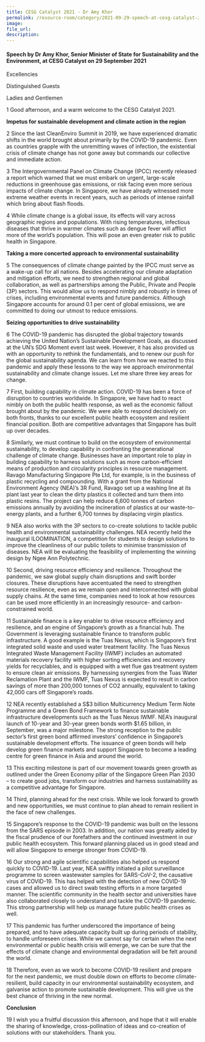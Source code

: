 ```yaml
---  
title: CESG Catalyst 2021 - Dr Amy Khor  
permalink: /resource-room/category/2021-09-29-speech-at-cesg-catalyst-2021/  
image:  
file_url:  
description:  
---  
```


#### Speech by Dr Amy Khor, Senior Minister of State for Sustainability and the Environment, at CESG Catalyst on 29 September 2021  

Excellencies 

Distinguished Guests

Ladies and Gentlemen

1 Good afternoon, and a warm welcome to the CESG Catalyst 2021. 

**Impetus for sustainable development and climate action in the region**

2 Since the last CleanEnviro Summit in 2019, we have experienced dramatic shifts in the world brought about primarily by the COVID-19 pandemic. Even as countries grapple with the unremitting waves of infection, the existential crisis of climate change has not gone away but commands our collective and immediate action.

3 The Intergovernmental Panel on Climate Change (IPCC) recently released a report which warned that we must embark on urgent, large-scale reductions in greenhouse gas emissions, or risk facing even more serious impacts of climate change. In Singapore, we have already witnessed more extreme weather events in recent years, such as periods of intense rainfall which bring about flash floods. 

4 While climate change is a global issue, its effects will vary across geographic regions and populations. With rising temperatures, infectious diseases that thrive in warmer climates such as dengue fever will afflict more of the world’s population. This will pose an even greater risk to public health in Singapore. 

**Taking a more concerted approach to environmental sustainability**

5 The consequences of climate change painted by the IPCC must serve as a wake-up call for all nations. Besides accelerating our climate adaptation and mitigation efforts, we need to strengthen regional and global collaboration, as well as partnerships among the Public, Private and People (3P) sectors. This would allow us to respond nimbly and robustly in times of crises, including environmental events and future pandemics. Although Singapore accounts for around 0.1 per cent of global emissions, we are committed to doing our utmost to reduce emissions. 

**Seizing opportunities to drive sustainability**

6 The COVID-19 pandemic has disrupted the global trajectory towards achieving the United Nation’s Sustainable Development Goals, as discussed at the UN’s SDG Moment event last week. However, it has also provided us with an opportunity to rethink the fundamentals, and to renew our push for the global sustainability agenda. We can learn from how we reacted to this pandemic and apply these lessons to the way we approach environmental sustainability and climate change issues. Let me share three key areas for change. 

7 First, building capability in climate action. COVID-19 has been a force of disruption to countries worldwide. In Singapore, we have had to react nimbly on both the public health response, as well as the economic fallout brought about by the pandemic. We were able to respond decisively on both fronts, thanks to our excellent public health ecosystem and resilient financial position. Both are competitive advantages that Singapore has built up over decades. 

8 Similarly, we must continue to build on the ecosystem of environmental sustainability, to develop capability in confronting the generational challenge of climate change. Businesses have an important role to play in building capability to harness solutions such as more carbon-efficient means of production and circularity principles in resource management. Ravago Manufacturing Singapore Pte Ltd, for example, is in the business of plastic recycling and compounding. With a grant from the National Environment Agency (NEA)’s 3R Fund, Ravago set up a washing line at its plant last year to clean the dirty plastics it collected and turn them into plastic resins. The project can help reduce 6,600 tonnes of carbon emissions annually by avoiding the incineration of plastics at our waste-to-energy plants, and a further 6,700 tonnes by displacing virgin plastics.

9 NEA also works with the 3P sectors to co-create solutions to tackle public health and environmental sustainability challenges. NEA recently held the inaugural ILOOMINATION, a competition for students to design solutions to improve the cleanliness of our public toilets to minimise transmission of diseases. NEA will be evaluating the feasibility of implementing the winning design by Ngee Ann Polytechnic. 

10 Second, driving resource efficiency and resilience. Throughout the pandemic, we saw global supply chain disruptions and swift border closures. These disruptions have accentuated the need to strengthen resource resilience, even as we remain open and interconnected with global supply chains. At the same time, companies need to look at how resources can be used more efficiently in an increasingly resource- and carbon-constrained world. 

11 Sustainable finance is a key enabler to drive resource efficiency and resilience, and an engine of Singapore’s growth as a financial hub. The Government is leveraging sustainable finance to transform public infrastructure. A good example is the Tuas Nexus, which is Singapore’s first integrated solid waste and used water treatment facility. The Tuas Nexus Integrated Waste Management Facility (IWMF) includes an automated materials recovery facility with higher sorting efficiencies and recovery yields for recyclables, and is equipped with a wet flue gas treatment system to ensure clean air emissions. By harnessing synergies from the Tuas Water Reclamation Plant and the IWMF, Tuas Nexus is expected to result in carbon savings of more than 200,000 tonnes of CO2 annually, equivalent to taking 42,000 cars off Singapore’s roads.

12 NEA recently established a S$3 billion Multicurrency Medium Term Note Programme and a Green Bond Framework to finance sustainable infrastructure developments such as the Tuas Nexus IWMF. NEA’s inaugural launch of 10-year and 30-year green bonds worth $1.65 billion, in September, was a major milestone. The strong reception to the public sector’s first green bond affirmed investors’ confidence in Singapore’s sustainable development efforts. The issuance of green bonds will help develop green finance markets and support Singapore to become a leading centre for green finance in Asia and around the world. 

13 This exciting milestone is part of our movement towards green growth as outlined under the Green Economy pillar of the Singapore Green Plan 2030 – to create good jobs, transform our industries and harness sustainability as a competitive advantage for Singapore. 

14 Third, planning ahead for the next crisis. While we look forward to growth and new opportunities, we must continue to plan ahead to remain resilient in the face of new challenges. 

15 Singapore’s response to the COVID-19 pandemic was built on the lessons from the SARS episode in 2003. In addition, our nation was greatly aided by the fiscal prudence of our forefathers and the continued investment in our public health ecosystem. This forward planning placed us in good stead and will allow Singapore to emerge stronger from COVID-19. 

16 Our strong and agile scientific capabilities also helped us respond quickly to COVID-19. Last year, NEA swiftly initiated a pilot surveillance programme to screen wastewater samples for SARS-CoV-2, the causative virus of COVID-19. This has helped with the detection of new COVID-19 cases and allowed us to direct swab testing efforts in a more targeted manner. The scientific community in the health sector and universities have also collaborated closely to understand and tackle the COVID-19 pandemic. This strong partnership will help us manage future public health crises as well. 

17 This pandemic has further underscored the importance of being prepared, and to have adequate capacity built up during periods of stability, to handle unforeseen crises. While we cannot say for certain when the next environmental or public health crisis will emerge, we can be sure that the effects of climate change and environmental degradation will be felt around the world. 

18 Therefore, even as we work to become COVID-19 resilient and prepare for the next pandemic, we must double down on efforts to become climate-resilient, build capacity in our environmental sustainability ecosystem, and galvanise action to promote sustainable development. This will give us the best chance of thriving in the new normal. 

**Conclusion** 

19 I wish you a fruitful discussion this afternoon, and hope that it will enable the sharing of knowledge, cross-pollination of ideas and co-creation of solutions with our stakeholders. Thank you. 
